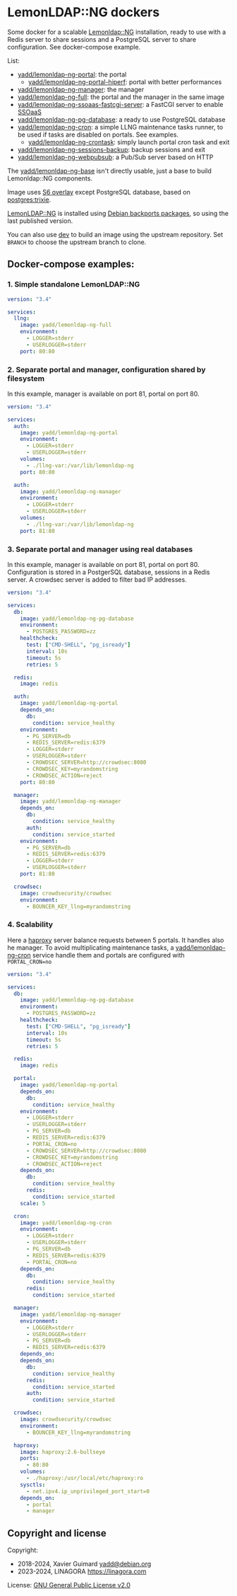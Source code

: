 # LemonLDAP::NG dockers

Some docker for a scalable [Lemonldap::NG](https://lemonldap-ng.org)
installation, ready to use with a Redis server to share sessions and a
PostgreSQL server to share configuration. See docker-compose example.

List:
 - [yadd/lemonldap-ng-portal](./portal): the portal
   * [yadd/lemonldap-ng-portal-hiperf](./uwsgi-portal): portal with better performances
 - [yadd/lemonldap-ng-manager](./manager): the manager
 - [yadd/lemonldap-ng-full](./full): the portal and the manager in the same image
 - [yadd/lemonldap-ng-ssoaas-fastcgi-server](./ssoaas-fastcgi-server): a FastCGI
   server to enable [SSOaaS](https://lemonldap-ng.org/documentation/latest/ssoaas.html)
 - [yadd/lemonldap-ng-pg-database](./pg): a ready to use PostgreSQL database
 - [yadd/lemonldap-ng-cron](./cron): a simple LLNG maintenance tasks runner,
   to be used if tasks are disabled on portals. See examples.
   * [yadd/lemonldap-ng-crontask](./cron-task): simply launch portal cron task and exit
 - [yadd/lemonldap-ng-sessions-backup](./sessions-backup): backup sessions and exit
 - [yadd/lemonldap-ng-webpubsub](./webpubsub): a Pub/Sub server based on HTTP

The [yadd/lemonldap-ng-base](./base) isn't directly usable, just a base
to build Lemonldap::NG components.

Image uses [S6 overlay](https://github.com/just-containers/s6-overlay) except
PostgreSQL database, based on [postgres:trixie](https://hub.docker.com/_/postgres).

[LemonLDAP::NG](https://lemonldap-ng.org) is installed using
[Debian backports packages](https://backports.debian.org/), so using the
last published version.

You can also use [dev](./dev) to build an image using the upstream repository.
Set `BRANCH` to choose the upstream branch to clone.

## Docker-compose examples:

### 1. Simple standalone LemonLDAP::NG

```yaml
version: "3.4"

services:
  llng:
    image: yadd/lemonldap-ng-full
    environment:
      - LOGGER=stderr
      - USERLOGGER=stderr
    port: 80:80
```

### 2. Separate portal and manager, configuration shared by filesystem

In this example, manager is available on port 81, portal on port 80.

```yaml
version: "3.4"

services:
  auth:
    image: yadd/lemonldap-ng-portal
    environment:
      - LOGGER=stderr
      - USERLOGGER=stderr
    volumes:
      - ./llng-var:/var/lib/lemonldap-ng
    port: 80:80

  auth:
    image: yadd/lemonldap-ng-manager
    environment:
      - LOGGER=stderr
      - USERLOGGER=stderr
    volumes:
      - ./llng-var:/var/lib/lemonldap-ng
    port: 81:80
```

### 3. Separate portal and manager using real databases

In this example, manager is available on port 81, portal on port 80.
Configuration is stored in a PostgerSQL database, sessions in a Redis server.
A crowdsec server is added to filter bad IP addresses.

```yaml
version: "3.4"

services:
  db:
    image: yadd/lemonldap-ng-pg-database
    environment:
      - POSTGRES_PASSWORD=zz
    healthcheck:
      test: ["CMD-SHELL", "pg_isready"]
      interval: 10s
      timeout: 5s
      retries: 5

  redis:
    image: redis

  auth:
    image: yadd/lemonldap-ng-portal
    depends_on:
      db:
        condition: service_healthy
    environment:
      - PG_SERVER=db
      - REDIS_SERVER=redis:6379
      - LOGGER=stderr
      - USERLOGGER=stderr
      - CROWDSEC_SERVER=http://crowdsec:8080
      - CROWDSEC_KEY=myrandomstring
      - CROWDSEC_ACTION=reject
    port: 80:80

  manager:
    image: yadd/lemonldap-ng-manager
    depends_on:
      db:
        condition: service_healthy
      auth:
        condition: service_started
    environment:
      - PG_SERVER=db
      - REDIS_SERVER=redis:6379
      - LOGGER=stderr
      - USERLOGGER=stderr
    port: 81:80

  crowdsec:
    image: crowdsecurity/crowdsec
    environment:
      - BOUNCER_KEY_llng=myrandomstring
```

### 4. Scalability

Here a [haproxy](https://www.haproxy.org/) server balance requests between
5 portals. It handles also he manager.
To avoid multiplicating maintenance tasks, a [yadd/lemonldap-ng-cron](./cron)
service handle them and portals are configured with `PORTAL_CRON=no`

```yaml
version: "3.4"

services:
  db:
    image: yadd/lemonldap-ng-pg-database
    environment:
      - POSTGRES_PASSWORD=zz
    healthcheck:
      test: ["CMD-SHELL", "pg_isready"]
      interval: 10s
      timeout: 5s
      retries: 5

  redis:
    image: redis

  portal:
    image: yadd/lemonldap-ng-portal
    depends_on:
      db:
        condition: service_healthy
    environment:
      - LOGGER=stderr
      - USERLOGGER=stderr
      - PG_SERVER=db
      - REDIS_SERVER=redis:6379
      - PORTAL_CRON=no
      - CROWDSEC_SERVER=http://crowdsec:8080
      - CROWDSEC_KEY=myrandomstring
      - CROWDSEC_ACTION=reject
    depends_on:
      db:
        condition: service_healthy
      redis:
        condition: service_started
    scale: 5

  cron:
    image: yadd/lemonldap-ng-cron
    environment:
      - LOGGER=stderr
      - USERLOGGER=stderr
      - PG_SERVER=db
      - REDIS_SERVER=redis:6379
      - PORTAL_CRON=no
    depends_on:
      db:
        condition: service_healthy
      redis:
        condition: service_started

  manager:
    image: yadd/lemonldap-ng-manager
    environment:
      - LOGGER=stderr
      - USERLOGGER=stderr
      - PG_SERVER=db
      - REDIS_SERVER=redis:6379
    depends_on:
    depends_on:
      db:
        condition: service_healthy
      redis:
        condition: service_started
      auth:
        condition: service_started

  crowdsec:
    image: crowdsecurity/crowdsec
    environment:
      - BOUNCER_KEY_llng=myrandomstring

  haproxy:
    image: haproxy:2.6-bullseye
    ports:
      - 80:80
    volumes:
      - ./haproxy:/usr/local/etc/haproxy:ro
    sysctls:
      - net.ipv4.ip_unprivileged_port_start=0
    depends_on:
      - portal
      - manager
```

## Copyright and license

Copyright:
 * 2018-2024, Xavier Guimard <yadd@debian.org>
 * 2023-2024, LINAGORA <https://linagora.com>

License: [GNU General Public License v2.0](./LICENSE)
